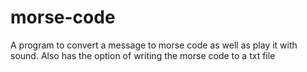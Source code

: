 # morse-code
 A program to convert a message to morse code as well as play it with sound. Also has the option of writing the morse code to a txt file
